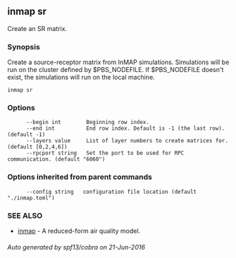 ## inmap sr

Create an SR matrix.

### Synopsis


Create a source-receptor matrix from InMAP simulations.
    Simulations will be run on the cluster defined by $PBS_NODEFILE.
    If $PBS_NODEFILE doesn't exist, the simulations will run on the
    local machine.

```
inmap sr
```

### Options

```
      --begin int        Beginning row index.
      --end int          End row index. Default is -1 (the last row). (default -1)
      --layers value     List of layer numbers to create matrices for. (default [0,2,4,6])
      --rpcport string   Set the port to be used for RPC communication. (default "6060")
```

### Options inherited from parent commands

```
      --config string   configuration file location (default "./inmap.toml")
```

### SEE ALSO
* [inmap](inmap.md)	 - A reduced-form air quality model.

###### Auto generated by spf13/cobra on 21-Jun-2016
